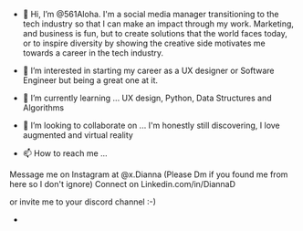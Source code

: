 - 👋 Hi, I’m @561Aloha.
I'm a social media manager transitioning to the tech industry so that I can make an impact through my work. 
Marketing, and business is fun, but to create solutions that the world faces today, or to inspire diversity
by showing the creative side motivates me towards a career in the tech industry. 


- 👀 I’m interested in starting my career as a UX designer or Software Engineer but being a great one at it. 
- 🌱 I’m currently learning ... UX design, Python, Data Structures and Algorithms
- 💞️ I’m looking to collaborate on ... I'm honestly still discovering, I love augmented and virtual reality
- 📫 How to reach me ...

Message me on Instagram at @x.Dianna (Please Dm if you found me from here so I don't ignore)
Connect on Linkedin.com/in/DiannaD

or invite me to your discord channel :-)
<!---
561Aloha/561Aloha is a ✨ special ✨ repository because its `README.md` (this file) appears on your GitHub profile.
You can click the Preview link to take a look at your changes.
--->
- 
